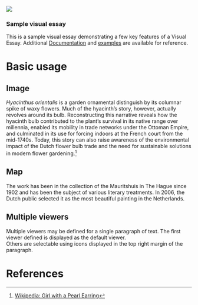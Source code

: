 <a href="https://juncture-digital.org"><img src="https://juncture-digital.org/images/ve-button.png"></a>

<param ve-config 
       title="How to Read Flowers in Art"
       author="Kristan M. Hanson"
       banner="https://upload.wikimedia.org/wikipedia/commons/thumb/9/96/Ambrosius_Bosschaert_the_Elder_%28Dutch_-_Flower_Still_Life_-_Google_Art_Project.jpg/1280px-Ambrosius_Bosschaert_the_Elder_%28Dutch_-_Flower_Still_Life_-_Google_Art_Project.jpg" 
       layout="vertical">

<!-- Entities discussed throughout the essay are typically defined before the essay text and
     are thus available in all text.  Entity identifiers (QIDs) can be found in either
     Wikipedia or Wikidata (https://www.wikidata.org)> -->
<param ve-entity eid="Q185372"> <!-- Girl with a Pearl Earring painting -->
<param ve-entity eid="Q41264"> <!-- Johannes Vermeer -->
<param ve-entity eid="Q221092"> <!-- Mauritshuis -->
<param ve-entity eid="Q36600"> <!-- The Hague -->

### Sample visual essay

This is a sample visual essay demonstrating a few key features of a Visual Essay. Additional [Documentation](https://github.com/JSTOR-Labs/juncture/wiki) and [examples](https://jstor-labs.github.io/juncture-examples) are available for reference.
<param ve-image 
       manifest="https://iiif.juncture-digital.org/manifest/6dd738aed85597cac540ad31dd5818e86ef7f2918c7b43a9eb3123d5538e6e4c">

# Basic usage

## Image

_Hyacinthus orientalis_ is a garden ornamental distinguish by its columnar spike of waxy flowers. Much of the hyacinth’s story, however, actually revolves around its bulb. Reconstructing this narrative reveals how the hyacinth bulb contributed to the plant’s survival in its native range over millennia, enabled its mobility in trade networks under the Ottoman Empire, and culminated in its use for forcing indoors at the French court from the mid-1740s. Today, this story can also raise awareness of the environmental impact of the Dutch flower bulb trade and the need for sustainable solutions in modern flower gardening.[^1]
<param ve-image 
       label="Flower Still Life" 
       description="painting by Johannes Vermeer" 
       license="Wikimedia Commons, public domain" 
       url="https://upload.wikimedia.org/wikipedia/commons/thumb/9/96/Ambrosius_Bosschaert_the_Elder_%28Dutch_-_Flower_Still_Life_-_Google_Art_Project.jpg/1280px-Ambrosius_Bosschaert_the_Elder_%28Dutch_-_Flower_Still_Life_-_Google_Art_Project.jpg">
       <param ve-entity eid="Q157428">

## Map

The work has been in the collection of the Mauritshuis in The Hague since 1902 and has been the subject of various 
literary treatments. In 2006, the Dutch public selected it as the most beautiful painting in the Netherlands.
<param ve-map center="Q36600" zoom="11" prefer-geojson>

## Multiple viewers

Multiple viewers may be defined for a single paragraph of text.  The first viewer defined is displayed as the default viewer.  
Others are selectable using icons displayed in the top right margin of the paragraph.
<param ve-image 
       manifest="https://iiif.juncture-digital.org/manifest/6dd738aed85597cac540ad31dd5818e86ef7f2918c7b43a9eb3123d5538e6e4c">
<param ve-map center="Q36600" zoom="11">

# References

[^1]: [Wikipedia: Girl with a Pearl Earring](https://en.wikipedia.org/wiki/Girl_with_a_Pearl_Earring)
